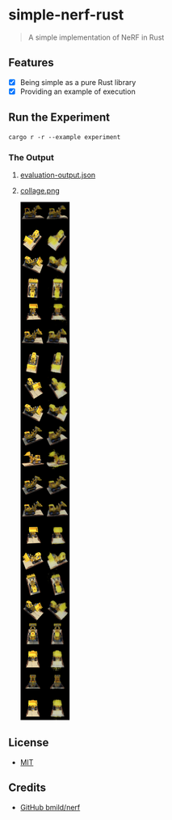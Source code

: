 # simple-nerf-rust

> A simple implementation of NeRF in Rust

## Features

- [x] Being simple as a pure Rust library
- [x] Providing an example of execution

## Run the Experiment

```shell
cargo r -r --example experiment
```

### The Output

1. [evaluation-output.json](./artifacts/experiment/evaluation-output.json)
2. [collage.png](./artifacts/experiment/collage.png)

    <img src="./artifacts/experiment/collage.png">

## License

- [MIT](./LICENSE)

## Credits

- [GitHub bmild/nerf](https://github.com/bmild/nerf)

